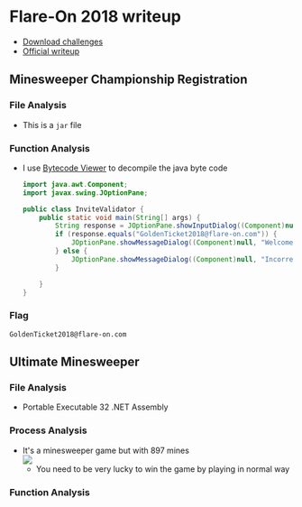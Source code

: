 # Flare-On 2018 writeup
* [Download challenges](https://flare-on.com/files/Flare-On5_Challenges.zip)
* [Official writeup](https://www.mandiant.com/resources/2018-flare-on-challenge-solutions)
## Minesweeper Championship Registration
### File Analysis
* This is a ```jar``` file
### Function Analysis
* I use [Bytecode Viewer](https://github.com/Konloch/bytecode-viewer) to decompile the java byte code
    ```java
    import java.awt.Component;
    import javax.swing.JOptionPane;

    public class InviteValidator {
        public static void main(String[] args) {
            String response = JOptionPane.showInputDialog((Component)null, "Enter your invitation code:", "Minesweeper Championship 2018", 3);
            if (response.equals("GoldenTicket2018@flare-on.com")) {
                JOptionPane.showMessageDialog((Component)null, "Welcome to the Minesweeper Championship 2018!\nPlease enter the following code to the ctfd.flare-on.com website to compete:\n\n" + response, "Success!", -1);
            } else {
                JOptionPane.showMessageDialog((Component)null, "Incorrect invitation code. Please try again next year.", "Failure", 0);
            }

        }
    }
    ```
### Flag
```GoldenTicket2018@flare-on.com```

## Ultimate Minesweeper
### File Analysis
* Portable Executable 32 .NET Assembly
### Process Analysis
* It's a minesweeper game but with 897 mines<br>
  ![](img/UM%20-%20start.png)
  * You need to be very lucky to win the game by playing in normal way
### Function Analysis